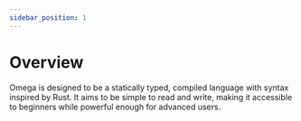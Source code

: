 ```yaml
---
sidebar_position: 1
---
```


# Overview

Omega is designed to be a statically typed, compiled language with syntax inspired by Rust. It aims to be simple to read and write, making it accessible to beginners while powerful enough for advanced users.
